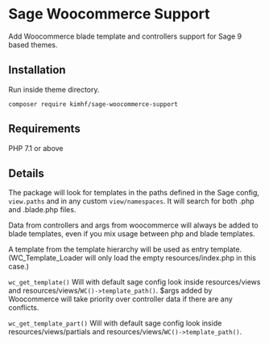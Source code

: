 # Sage Woocommerce Support #

Add Woocommerce blade template and controllers support for Sage 9 based themes.

## Installation ##

Run inside theme directory.

`composer require kimhf/sage-woocommerce-support`

## Requirements ##

PHP 7.1 or above

## Details ##

The package will look for templates in the paths defined in the Sage config, `view.paths` and in any custom `view/namespaces`. It will search for both .php and .blade.php files.

Data from controllers and args from woocommerce will always be added to blade templates, even if you mix usage between php and blade templates.

A template from the template hierarchy will be used as entry template. (WC_Template_Loader will only load the empty resources/index.php in this case.)

`wc_get_template()` Will with default sage config look inside resources/views and resources/views/`WC()->template_path()`. $args added by Woocommerce will take priority over controller data if there are any conflicts.

`wc_get_template_part()` Will with default sage config look inside resources/views/partials and resources/views/`WC()->template_path()`.
